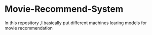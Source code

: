 # Movie-Recommend-System

In this repository ,I basically put different machines learing models for movie recommendation
